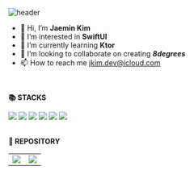 ![header](https://capsule-render.vercel.app/api?type=Waving&color=auto&height=300&section=header&text=Hire%20me!&fontSize=90)

<div align=left> 

- 👋 Hi, I’m **Jaemin Kim**
- 👀 I’m interested in **SwiftUI**
- 🌱 I’m currently learning **Ktor**
- 💞️ I’m looking to collaborate on creating ***8degrees***
- 📫 How to reach me [jkim.dev@icloud.com](jkim.dev@icloud.com)

</br>

**📚 STACKS**

<img src="https://img.shields.io/badge/Swift-F05138?style=for-the-badge&logo=Swift&logoColor=white">
<img src="https://img.shields.io/badge/Kotlin-7F52FF?style=for-the-badge&logo=Kotlin&logoColor=white">
<img src="https://img.shields.io/badge/Spring-6DB33F?style=for-the-badge&logo=Spring&logoColor=white">
  <img src="https://img.shields.io/badge/html5-E34F26?style=for-the-badge&logo=html5&logoColor=white"> 
  <img src="https://img.shields.io/badge/css3-1572B6?style=for-the-badge&logo=css3&logoColor=white"> 
  <img src="https://img.shields.io/badge/JavaScript-F7DF1E?style=for-the-badge&logo=JavaScript&logoColor=white"> 
</div>

<br>

**📂 REPOSITORY**

<table style="border: none;">
  <tr>
    <td valign="top"><img src="https://github-readme-stats.vercel.app/api/top-langs/?username=jkimdev&layout=compact"/></td>
    <td valign="top"><img src="https://github-readme-stats.vercel.app/api?username=jkimdev&show_icons=true&theme=jolly"/></td>
  </tr>
</table>
